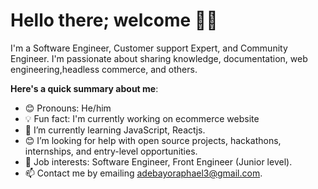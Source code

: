 # Hello there; welcome 👋🏾

I'm a Software Engineer, Customer support Expert, and Community Engineer. I'm passionate about sharing knowledge, documentation, web engineering,headless commerce, and others.

**Here's a quick summary about me**:

- 😊 Pronouns: He/him
- 💡 Fun fact: I'm currently working on ecommerce website 
- 🌱 I’m currently learning JavaScript, Reactjs.
- 😊 I’m looking for help with open source projects, hackathons, internships, and entry-level opportunities.
- 💼 Job interests: Software Engineer, Front Engineer (Junior level).
- 📫 Contact me by emailing adebayoraphael3@gmail.com.
